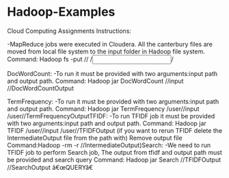 # Hadoop-Examples
Cloud Computing Assignments
Instructions:

-MapReduce jobs were executed in Cloudera. 
All the canterbury files are moved from local file system to the input folder in Hadoop file system.
Command: Hadoop fs -put /<local file path>/ /<input FilePath>/

DocWordCount: 
-To run it must be provided with two arguments:input path and output path.
Command: Hadoop jar <Jar name> DocWordCount /<file path>/input /<filepath>/DocWordCountOutput

TermFrequency:
-To run it must be provided with two arguments:input path and output path.
Command: Hadoop jar <Jar name> TermFrequency /user/<filepath>/input /user/<filepath>/TermFrequencyOutputTFIDF:
-To run TFIDF job it must be provided with two arguments:input path and output path.
Command: Hadoop jar <Jar name> TFIDF /user/<username>/input /user/<username>/TFIDFOutput
(if you want to rerun TFIDF delete the IntermediateOutput file from the path with)
Remove output file Command:Hadoop -rm -r /<filepath>/IntermediateOutput)Search:
-We need to run TFIDF job to perform Search job, The output from tfidf and output path must be provided and search query
Command: Hadoop jar <Jar name> Search /<Filepath>/TFIDFOutput /<Filepath>/SearchOutput â€œQUERYâ€

	
